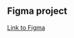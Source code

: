 ## Figma project
[Link to Figma](https://www.figma.com/file/8b9qmNP1ifnLdsHGfHe1xD/Ohj_suunn_proju?type=design&node-id=18%3A2&mode=design&t=rb5EPVlJeZV8ojdf-1)
